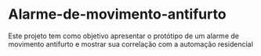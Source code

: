# Alarme-de-movimento-antifurto
Este projeto tem como objetivo apresentar o protótipo de um alarme de movimento antifurto e mostrar sua correlação com a automação residencial
